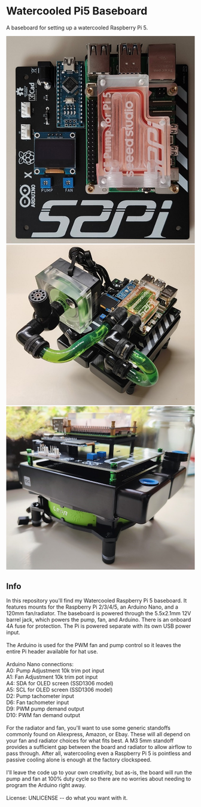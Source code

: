 # Watercooled Pi5 Baseboard
A baseboard for setting up a watercooled Raspberry Pi 5.

![board](top-small.jpg)
\
![board2](loaded-small.jpg)
\
![mounts](mounts.jpg)

## Info
In this repository you'll find my Watercooled Raspberry Pi 5 baseboard. It features mounts for the Raspberry Pi 2/3/4/5, an Arduino Nano, and a 120mm fan/radiator. The baseboard is powered through the 5.5x2.1mm 12V barrel jack, which powers the pump, fan, and Arduino. There is an onboard 4A fuse for protection. The Pi is powered separate with its own USB power input.\
\
The Arduino is used for the PWM fan and pump control so it leaves the entire Pi header available for hat use. \
\
Arduino Nano connections:\
A0: Pump Adjustment 10k trim pot input \
A1: Fan Adjustment 10k trim pot input \
A4: SDA for OLED screen (SSD1306 model) \
A5: SCL for OLED screen (SSD1306 model) \
D2: Pump tachometer input \
D6: Fan tachometer input \
D9: PWM pump demand output \
D10: PWM fan demand output
\
\
For the radiator and fan, you'll want to use some generic standoffs commonly found on Aliexpress, Amazon, or Ebay. These will all depend on your fan and radiator choices for what fits best. A M3 5mm standoff provides a sufficient gap between the board and radiator to allow airflow to pass through. After all, watercooling even a Raspberry Pi 5 is pointless and passive cooling alone is enough at the factory clockspeed. 
\
\
I'll leave the code up to your own creativity, but as-is, the board will run the pump and fan at 100% duty cycle so there are no worries about needing to program the Arduino right away. \
\
License: UNLICENSE -- do what you want with it.
